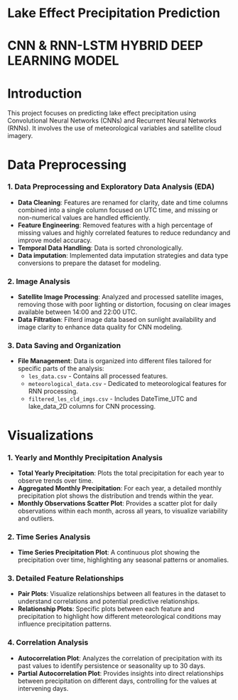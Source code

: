 # Lake Effect Precipitation Prediction

# CNN & RNN-LSTM HYBRID DEEP LEARNING MODEL

# Introduction
This project focuses on predicting lake effect precipitation using Convolutional Neural Networks (CNNs) and Recurrent Neural Networks (RNNs). It involves the use of meteorological variables and satellite cloud imagery.

# Data Preprocessing
### 1. Data Preprocessing and Exploratory Data Analysis (EDA)
- **Data Cleaning**: Features are renamed for clarity, date and time columns combined into a single column focused on UTC time, and missing or non-numerical values are handled efficiently.
- **Feature Engineering**: Removed features with a high percentage of missing values and highly correlated features to reduce redundancy and improve model accuracy.
- **Temporal Data Handling**: Data is sorted chronologically.
- **Data imputation**: Implemented data imputation strategies and data type conversions to prepare the dataset for modeling.

### 2. Image Analysis
- **Satellite Image Processing**: Analyzed and processed satellite images, removing those with poor lighting or distortion, focusing on clear images available between 14:00 and 22:00 UTC.
- **Data Filtration**: Filterd image data based on sunlight availability and image clarity to enhance data quality for CNN modeling.

### 3. Data Saving and Organization
- **File Management**: Data is organized into different files tailored for specific parts of the analysis:
  - `les_data.csv` - Contains all processed features.
  - `meteorological_data.csv` - Dedicated to meteorological features for RNN processing.
  - `filtered_les_cld_imgs.csv` - Includes DateTime_UTC and lake_data_2D columns for CNN processing.

# Visualizations
### 1. Yearly and Monthly Precipitation Analysis
- **Total Yearly Precipitation**: Plots the total precipitation for each year to observe trends over time.
- **Aggregated Monthly Precipitation**: For each year, a detailed monthly precipitation plot shows the distribution and trends within the year.
- **Monthly Observations Scatter Plot**: Provides a scatter plot for daily observations within each month, across all years, to visualize variability and outliers.

### 2. Time Series Analysis
- **Time Series Precipitation Plot**: A continuous plot showing the precipitation over time, highlighting any seasonal patterns or anomalies.

### 3. Detailed Feature Relationships
- **Pair Plots**: Visualize relationships between all features in the dataset to understand correlations and potential predictive relationships.
- **Relationship Plots**: Specific plots between each feature and precipitation to highlight how different meteorological conditions may influence precipitation patterns.

### 4. Correlation Analysis
- **Autocorrelation Plot**: Analyzes the correlation of precipitation with its past values to identify persistence or seasonality up to 30 days.
- **Partial Autocorrelation Plot**: Provides insights into direct relationships between precipitation on different days, controlling for the values at intervening days.
